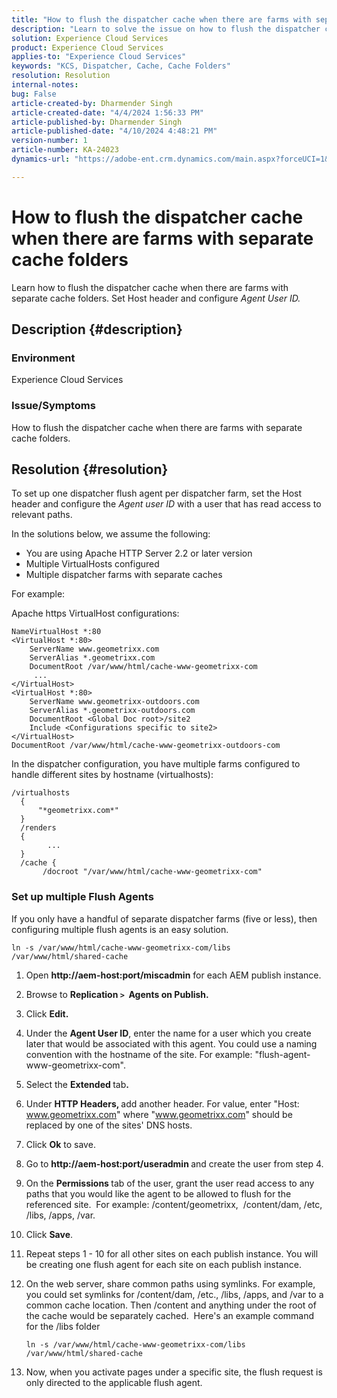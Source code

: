 ```yaml
---
title: "How to flush the dispatcher cache when there are farms with separate cache folders"
description: "Learn to solve the issue on how to flush the dispatcher cache when there are farms with separate cache folders."
solution: Experience Cloud Services
product: Experience Cloud Services
applies-to: "Experience Cloud Services"
keywords: "KCS, Dispatcher, Cache, Cache Folders"
resolution: Resolution
internal-notes: 
bug: False
article-created-by: Dharmender Singh
article-created-date: "4/4/2024 1:56:33 PM"
article-published-by: Dharmender Singh
article-published-date: "4/10/2024 4:48:21 PM"
version-number: 1
article-number: KA-24023
dynamics-url: "https://adobe-ent.crm.dynamics.com/main.aspx?forceUCI=1&pagetype=entityrecord&etn=knowledgearticle&id=9c67221f-8bf2-ee11-904b-6045bd034c54"

---
```

# How to flush the dispatcher cache when there are farms with separate cache folders


Learn how to flush the dispatcher cache when there are farms with separate cache folders. Set Host header and configure *Agent User ID.*

## Description {#description}


### Environment

Experience Cloud Services

### Issue/Symptoms

How to flush the dispatcher cache when there are farms with separate cache folders.


## Resolution {#resolution}


To set up one dispatcher flush agent per dispatcher farm, set the Host header and configure the *Agent user ID* with a user that has read access to relevant paths.

In the solutions below, we assume the following:

- You are using Apache HTTP Server 2.2 or later version
- Multiple VirtualHosts configured
- Multiple dispatcher farms with separate caches


For example:

Apache https VirtualHost configurations:


```
NameVirtualHost *:80
<VirtualHost *:80>
    ServerName www.geometrixx.com
    ServerAlias *.geometrixx.com
    DocumentRoot /var/www/html/cache-www-geometrixx-com
     ...  
</VirtualHost>
<VirtualHost *:80>
    ServerName www.geometrixx-outdoors.com
    ServerAlias *.geometrixx-outdoors.com
    DocumentRoot <Global Doc root>/site2
    Include <Configurations specific to site2>
</VirtualHost>
DocumentRoot /var/www/html/cache-www-geometrixx-outdoors-com
```


In the dispatcher configuration, you have multiple farms configured to handle different sites by hostname (virtualhosts):




```
/virtualhosts
  {
      "*geometrixx.com*"
  }
  /renders
  {
        ...
  }
  /cache {
       /docroot "/var/www/html/cache-www-geometrixx-com"
```


### Set up multiple Flush Agents

If you only have a handful of separate dispatcher farms (five or less), then configuring multiple flush agents is an easy solution.


```
ln -s /var/www/html/cache-www-geometrixx-com/libs /var/www/html/shared-cache
```


1. Open <b>http://aem-host:port/miscadmin</b> for each AEM publish instance.
2. Browse to <b>Replication `>`  Agents on Publish.</b>
3. Click <b>Edit.</b>
4. Under the <b>Agent User ID</b>, enter the name for a user which you create later that would be associated with this agent. You could use a naming convention with the hostname of the site. For example: "flush-agent-www-geometrixx-com".
5. Select the <b>Extended </b>tab<b>.</b>
6. Under <b>HTTP Headers, </b>add another header. For value, enter "Host: www.geometrixx.com" where "www.geometrixx.com" should be replaced by one of the sites' DNS hosts.
7. Click <b>Ok</b> to save.
8. Go to <b>http://aem-host:port/useradmin </b>and create the user from step 4.
9. On the <b>Permissions </b>tab of the user, grant the user read access to any paths that you would like the agent to be allowed to flush for the referenced site.  For example: /content/geometrixx,  /content/dam, /etc, /libs, /apps, /var.
10. Click <b>Save</b>.
11. Repeat steps 1 - 10 for all other sites on each publish instance. You will be creating one flush agent for each site on each publish instance.
12. On the web server, share common paths using symlinks. For example, you could set symlinks for /content/dam, /etc., /libs, /apps, and /var to a common cache location. Then /content and anything under the root of the cache would be separately cached.  Here's an example command for the /libs folder 

    ```
    ln -s /var/www/html/cache-www-geometrixx-com/libs /var/www/html/shared-cache
    ```
13. Now, when you activate pages under a specific site, the flush request is only directed to the applicable flush agent.

